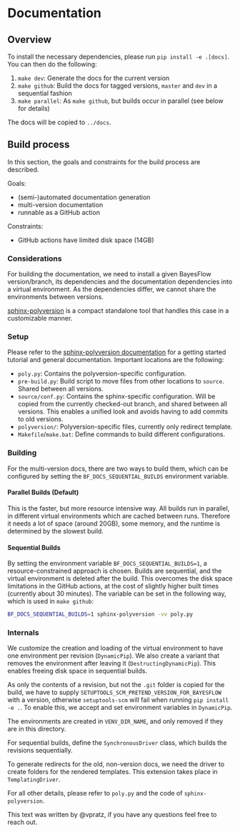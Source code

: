 # Documentation

## Overview

To install the necessary dependencies, please run `pip install -e .[docs]`.
You can then do the following:

1. `make dev`: Generate the docs for the current version
2. `make github`: Build the docs for tagged versions, `master` and `dev` in a sequential fashion
3. `make parallel`: As `make github`, but builds occur in parallel (see below for details)

The docs will be copied to `../docs`.

## Build process

In this section, the goals and constraints for the build process are described.

Goals:

- (semi-)automated documentation generation
- multi-version documentation
- runnable as a GitHub action

Constraints:

- GitHub actions have limited disk space (14GB)

### Considerations

For building the documentation, we need to install a given BayesFlow
version/branch, its dependencies and the documentation dependencies into
a virtual environment. As the dependencies differ, we cannot share the
environments between versions.

[sphinx-polyversion](https://github.com/real-yfprojects/sphinx-polyversion/) is a compact standalone tool that handles this case in a customizable manner.

### Setup

Please refer to the [sphinx-polyversion documentation](https://real-yfprojects.github.io/sphinx-polyversion/1.0.0/index.html)
for a getting started tutorial and general documentation.
Important locations are the following:

- `poly.py`: Contains the polyversion-specific configuration.
- `pre-build.py`: Build script to move files from other locations to `source`.
    Shared between all versions.
- `source/conf.py`: Contains the sphinx-specific configuration. Will be copied
    from the currently checked-out branch, and shared between all versions.
    This enables a unified look and avoids having to add commits to old versions.
- `polyversion/`: Polyversion-specific files, currently only redirect template.
- `Makefile`/`make.bat`: Define commands to build different configurations.

### Building

For the multi-version docs, there are two ways to build them, which can be
configured by setting the `BF_DOCS_SEQUENTIAL_BUILDS` environment variable.

#### Parallel Builds (Default)

This is the faster, but more resource intensive way. All builds run in parallel,
in different virtual environments which are cached between runs.
Therefore it needs a lot of space (around 20GB), some memory, and the runtime
is determined by the slowest build.

#### Sequential Builds

By setting the environment variable `BF_DOCS_SEQUENTIAL_BUILDS=1`, a
resource-constrained approach is chosen. Builds are sequential, and the
virtual environment is deleted after the build. This overcomes the disk space
limitations in the GitHub actions, at the cost of slightly higher built times
(currently about 30 minutes). The variable can be set in the following way,
which is used in `make github`:

```bash
BF_DOCS_SEQUENTIAL_BUILDS=1 sphinx-polyversion -vv poly.py
```

### Internals

We customize the creation and loading of the virtual environment to have
one environment per revision (`DynamicPip`). We also create a variant that
removes the environment after leaving it (`DestructingDynamicPip`). This
enables freeing disk space in sequential builds.

As only the contents of a revision, but not the `.git` folder is copied
for the build, we have to supply `SETUPTOOLS_SCM_PRETEND_VERSION_FOR_BAYESFLOW`
with a version, otherwise `setuptools-scm` will fail when running
`pip install -e .`. To enable this, we accept and set environment variables
in `DynamicPip`.

The environments are created in `VENV_DIR_NAME`, and only removed if they are
in this directory.

For sequential builds, define the `SynchronousDriver` class, which builds the
revisions sequentially.

To generate redirects for the old, non-version docs, we need the driver to
create folders for the rendered templates. This extension takes place in
`TemplatingDriver`.

For all other details, please refer to `poly.py` and the code of `sphinx-polyversion`.

This text was written by @vpratz, if you have any questions feel free to reach out.
